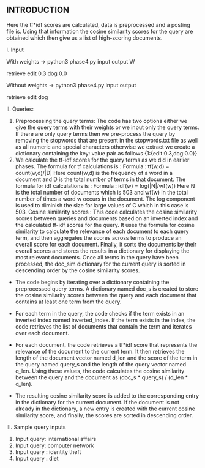 ## INTRODUCTION 

Here the tf*idf scores are calculated, data is preprocessed and a posting file is. Using that information  the cosine similarity scores for the query are obtained which then give us a list of high-scoring documents.

I. Input

With weights -> python3 phase4.py input output W

retrieve edit 0.3 dog 0.0

Without weights -> python3 phase4.py input output

retrieve edit dog

II. Queries:
1. Preprocessing the query terms: The code has two options either we give the
query terms with their weights or we input only the query terms. If there are only query terms then we pre-process the query by removing the stopwords that are present in the stopwords.txt file as well as all numeric and special characters otherwise we extract we create a dictionary containing the key: value pair as follows {1:{edit:0.3,dog:0.0}}
2. We calculate the tf-idf scores for the query terms as we did in earlier phases.
The formula for tf calculations is :
Formula : tf(w,d) = count(w,d)/|D|
Here count(w,d) is the frequency of a word in a document and D is the total number of terms in that document.
The formula for idf calculations is :
Formula : idf(w) = log(|N|/wf(w))
Here N is the total number of documents which is 503 and wf(w) in the total number of times a word w occurs in the document. The log component is used to diminish the size for large values of C which in this case is 503.
Cosine similarity scores :
This code calculates the cosine similarity scores between queries and documents based on an inverted index and the calculated tf-idf scores for the query. It uses the formula for cosine similarity to calculate the relevance of each document to each query term, and then aggregates the scores across terms to produce an overall score for each document. Finally, it sorts the documents by their overall scores and stores the results in a dictionary for displaying the most relevant documents. Once all terms in the query have been processed, the doc_sim dictionary for the current query is sorted in descending order by the cosine similarity scores.

* The code begins by iterating over a dictionary containing the preprocessed query terms. A dictionary named doc_s is created to store the cosine similarity scores between the query and each document that contains at least one term from the query.

* For each term in the query, the code checks if the term exists in an inverted index named inverted_index. If the term exists in the index, the code retrieves the list of documents that contain the term and iterates over each document.

* For each document, the code retrieves a tf*idf score that represents the
relevance of the document to the current term. It then retrieves the length of the document vector named d_len and the score of the term in the query named query_s and the length of the query vector named q_len. Using these values, the code calculates the cosine similarity between the query and the document as (doc_s * query_s) / (d_len * q_len).

* The resulting cosine similarity score is added to the corresponding entry in the dictionary for the current document. If the document is not already in the dictionary, a new entry is created with the current cosine similarity score, and finally, the scores are sorted in descending order.

III. Sample query inputs
1. Input query: international affairs
2. Input query: computer network
3. Input query : identity theft
4. Input query : diet
 
